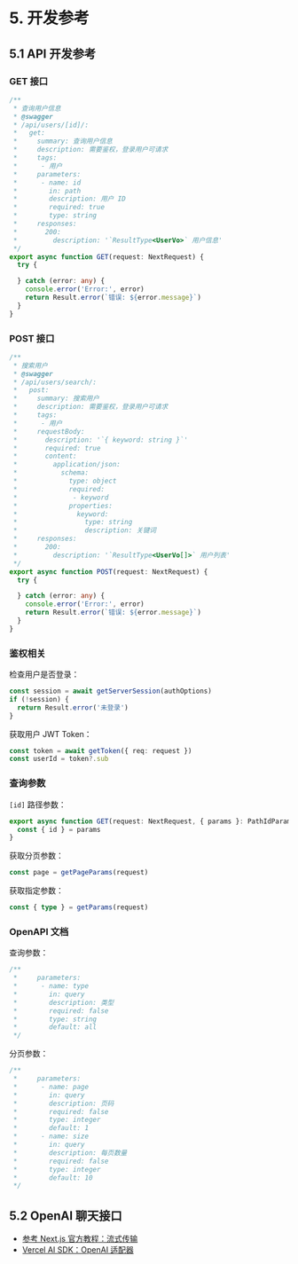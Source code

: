 # 5. 开发参考

## 5.1 API 开发参考

### GET 接口

```ts
/**
 * 查询用户信息
 * @swagger
 * /api/users/[id]/:
 *   get:
 *     summary: 查询用户信息
 *     description: 需要鉴权，登录用户可请求
 *     tags:
 *      - 用户
 *     parameters:
 *      - name: id
 *        in: path
 *        description: 用户 ID
 *        required: true
 *        type: string
 *     responses:
 *       200:
 *         description: '`ResultType<UserVo>` 用户信息'
 */
export async function GET(request: NextRequest) {
  try {

  } catch (error: any) {
    console.error('Error:', error)
    return Result.error(`错误: ${error.message}`)
  }
}
```

### POST 接口

```ts
/**
 * 搜索用户
 * @swagger
 * /api/users/search/:
 *   post:
 *     summary: 搜索用户
 *     description: 需要鉴权，登录用户可请求
 *     tags:
 *      - 用户
 *     requestBody:
 *       description: '`{ keyword: string }`'
 *       required: true
 *       content:
 *         application/json:
 *           schema:
 *             type: object
 *             required:
 *              - keyword
 *             properties:
 *               keyword:
 *                 type: string
 *                 description: 关键词
 *     responses:
 *       200:
 *         description: '`ResultType<UserVo[]>` 用户列表'
 */
export async function POST(request: NextRequest) {
  try {

  } catch (error: any) {
    console.error('Error:', error)
    return Result.error(`错误: ${error.message}`)
  }
}
```

### 鉴权相关

检查用户是否登录：

```ts
const session = await getServerSession(authOptions)
if (!session) {
  return Result.error('未登录')
}
```

获取用户 JWT Token：

```ts
const token = await getToken({ req: request })
const userId = token?.sub
```

### 查询参数

`[id]` 路径参数：

```ts
export async function GET(request: NextRequest, { params }: PathIdParams) {
  const { id } = params
}
```

获取分页参数：

```ts
const page = getPageParams(request)
```

获取指定参数：

```ts
const { type } = getParams(request)
```

### OpenAPI 文档

查询参数：

```ts
/**
 *     parameters:
 *      - name: type
 *        in: query
 *        description: 类型
 *        required: false
 *        type: string
 *        default: all
 */
```

分页参数：

```ts
/**
 *     parameters:
 *      - name: page
 *        in: query
 *        description: 页码
 *        required: false
 *        type: integer
 *        default: 1
 *      - name: size
 *        in: query
 *        description: 每页数量
 *        required: false
 *        type: integer
 *        default: 10
 */
```

## 5.2 OpenAI 聊天接口

- [参考 Next.js 官方教程：流式传输](https://nextjs.org/docs/app/building-your-application/routing/route-handlers#streaming)
- [Vercel AI SDK：OpenAI 适配器](https://sdk.vercel.ai/docs/guides/providers/openai)
